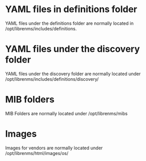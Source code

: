 # YAML files in definitions folder

YAML files under the definitions folder are normally located in /opt/librenms/includes/definitions.

# YAML files under the discovery folder

YAML files under the discovery folder are normally located under /opt/librenms/includes/definitions/discovery/

# MIB folders

MIB Folders are normally located under /opt/librenms/mibs

# Images

Images for vendors are normally located under /opt/librenms/html/images/os/
